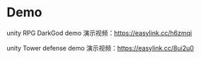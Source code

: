 # Demo
unity RPG DarkGod demo 
演示视频：https://easylink.cc/h6zmqi

unity Tower defense demo
演示视频：https://easylink.cc/8ui2u0
